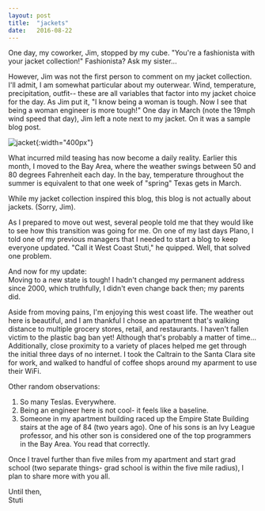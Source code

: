 ```yaml
---
layout: post
title:  "jackets"
date:   2016-08-22 
---
```

One day, my coworker, Jim, stopped by my cube. "You're a fashionista with your jacket collection!" Fashionista? Ask my sister...

However, Jim was not the first person to comment on my jacket collection. I'll admit, I am somewhat particular about my outerwear. Wind, temperature, precipitation, outfit-- these are all variables that factor into my jacket choice for the day. As Jim  put it, "I know being a woman is tough. Now I see that being a woman engineer is more tough!" One day in March (note the 19mph wind speed that day), Jim left a note next to my jacket. On it was a sample blog post. 

![jacket](stutighiya.github.io/assets/first_jacket.jpg){:width="400px"}

What incurred mild teasing has now become a daily reality. Earlier this month, I moved to the Bay Area, where the weather swings between 50 and 80 degrees Fahrenheit each day. In the bay, temperature throughout the summer is equivalent to that one week of "spring" Texas gets in March.

While my jacket collection inspired this blog, this blog is not actually about jackets. (Sorry, Jim). 

As I prepared to move out west, several people told me that they would like to see how this transition was going for me. On one of my last days Plano, I told one of my previous managers that I needed to start a blog to keep everyone updated. "Call it West Coast Stuti," he quipped. Well, that solved one problem.

And now for my update:  
Moving to a new state is tough! I hadn't changed my permanent address since 2000, which truthfully, I didn't even change back then; my parents did. 

Aside from moving pains, I'm enjoying this west coast life. The weather out here is beautiful, and I am thankful I chose an apartment that's walking distance to multiple grocery stores, retail, and restaurants. I haven't fallen victim to the plastic bag ban yet! Although that's probably a matter of time... Additionally, close proximity to a variety of places helped me get through the initial three days of no internet. I took the Caltrain to the Santa Clara site for work, and walked to handful of coffee shops around my aparment to use their WiFi. 

Other random observations:  
1. So many Teslas. Everywhere.  
2. Being an engineer here is not cool- it feels like a baseline.  
3. Someone in my apartment building raced up the Empire State Building stairs at the age of 84 (two years ago). One of his sons is an Ivy League professor, and his other son is considered one of the top programmers in the Bay Area. You read that correctly.  

Once I travel further than five miles from my apartment and start grad school (two separate things- grad school is within the five mile radius), I plan to share more with you all.

Until then,  
Stuti

